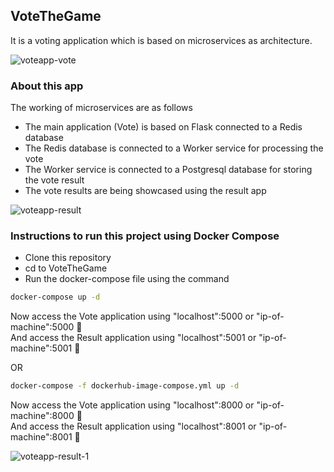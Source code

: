 ## VoteTheGame

It is a voting application which is based on microservices as architecture.

![voteapp-vote](https://user-images.githubusercontent.com/37767537/232232535-f0495bca-4dde-4720-b1ae-345142040bbe.png)

### About this app

The working of microservices are as follows

- The main application (Vote) is based on Flask connected to a Redis database
- The Redis database is connected to a Worker service for processing the vote
- The Worker service is connected to a Postgresql database for storing the vote result
- The vote results are being showcased using the result app

![voteapp-result](https://user-images.githubusercontent.com/37767537/232237663-4927df8b-0ae6-4ee4-bb47-5ffe25a0ea31.png)

### Instructions to run this project using Docker Compose

- Clone this repository
- cd to VoteTheGame
- Run the docker-compose file using the command 
```bash
docker-compose up -d
```
Now access the Vote application using "localhost":5000 or "ip-of-machine":5000 🚀 </br>
And access the Result application using "localhost":5001 or "ip-of-machine":5001 🚀

OR

```bash
docker-compose -f dockerhub-image-compose.yml up -d
```
Now access the Vote application using "localhost":8000 or "ip-of-machine":8000 🚀 </br>
And access the Result application using "localhost":8001 or "ip-of-machine":8001 🚀

![voteapp-result-1](https://user-images.githubusercontent.com/37767537/232247328-2e4d05f5-6774-4b58-8b6c-010b6d6ee2dc.png)
